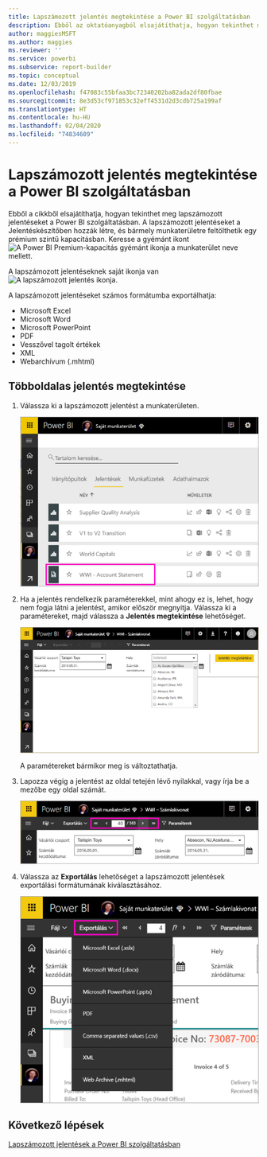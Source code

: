 ```yaml
---
title: Lapszámozott jelentés megtekintése a Power BI szolgáltatásban
description: Ebből az oktatóanyagból elsajátíthatja, hogyan tekinthet meg lapszámozott jelentéseket a Power BI szolgáltatásban.
author: maggiesMSFT
ms.author: maggies
ms.reviewer: ''
ms.service: powerbi
ms.subservice: report-builder
ms.topic: conceptual
ms.date: 12/03/2019
ms.openlocfilehash: f47083c55bfaa3bc72340202ba82ada2df80fbae
ms.sourcegitcommit: 8e3d53cf971853c32eff4531d2d3cdb725a199af
ms.translationtype: HT
ms.contentlocale: hu-HU
ms.lasthandoff: 02/04/2020
ms.locfileid: "74834609"
---
```

# <a name="view-a-paginated-report-in-the-power-bi-service"></a>Lapszámozott jelentés megtekintése a Power BI szolgáltatásban

Ebből a cikkből elsajátíthatja, hogyan tekinthet meg lapszámozott jelentéseket a Power BI szolgáltatásban. A lapszámozott jelentéseket a Jelentéskészítőben hozzák létre, és bármely munkaterületre feltölthetik egy prémium szintű kapacitásban. Keresse a gyémánt ikont ![A Power BI Premium-kapacitás gyémánt ikonja](media/paginated-reports-view-power-bi-service/premium-diamond.png) a munkaterület neve mellett. 

A lapszámozott jelentéseknek saját ikonja van ![A lapszámozott jelentés ikonja](media/paginated-reports-view-power-bi-service/power-bi-paginated-report-icon.png).

A lapszámozott jelentéseket számos formátumba exportálhatja: 

- Microsoft Excel
- Microsoft Word
- Microsoft PowerPoint
- PDF
- Vesszővel tagolt értékek
- XML
- Webarchívum (.mhtml)

## <a name="view-a-paginated-report"></a>Többoldalas jelentés megtekintése

1. Válassza ki a lapszámozott jelentést a munkaterületen.

    ![Lapszámozott jelentés a Power BI szolgáltatásban](media/paginated-reports-view-power-bi-service/power-bi-paginated-report-in-service.png)

2. Ha a jelentés rendelkezik paraméterekkel, mint ahogy ez is, lehet, hogy nem fogja látni a jelentést, amikor először megnyitja. Válassza ki a paramétereket, majd válassza a **Jelentés megtekintése** lehetőséget. 

     ![Paraméterek kiválasztása a jelentés megtekintéséhez](media/paginated-reports-view-power-bi-service/power-bi-paginated-select-parameters.png)

    A paramétereket bármikor meg is változtathatja.

1. Lapozza végig a jelentést az oldal tetején lévő nyilakkal, vagy írja be a mezőbe egy oldal számát.
    
   ![A jelentés lapozása](media/paginated-reports-view-power-bi-service/power-bi-paginated-page-thru-report.png)

4. Válassza az **Exportálás** lehetőséget a lapszámozott jelentések exportálási formátumának kiválasztásához.

    ![Exportálási formátum kiválasztása](media/paginated-reports-view-power-bi-service/power-bi-paginated-export.png)


## <a name="next-steps"></a>Következő lépések

[Lapszámozott jelentések a Power BI szolgáltatásban](end-user-paginated-report.md)
